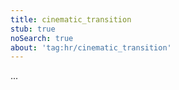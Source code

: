```yaml
---
title: cinematic_transition
stub: true
noSearch: true
about: 'tag:hr/cinematic_transition'
---
```

  ...
